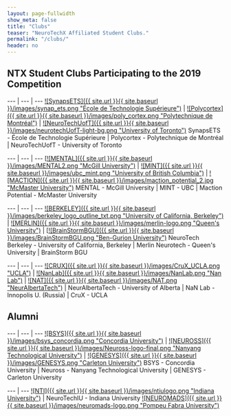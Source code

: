 ```yaml
---
layout: page-fullwidth
show_meta: false
title: "Clubs"
teaser: "NeuroTechX Affiliated Student Clubs."
permalink: "/clubs/"
header: no
---
```


## NTX Student Clubs Participating to the 2019 Competition

<div class="contributor" markdown="1">

--- | --- | ---
[![SynapsETS]({{ site.url }}{{ site.baseurl }}/images/synap_ets.png "École de Technologie Supérieure")](http://synapsets.etsmtl.ca/) | [![Polycortex]({{ site.url }}{{ site.baseurl }}/images/poly_cortex.png "Polytechnique de Montréal")](http://polycortex.polymtl.ca/) | [![NeuroTechUofT]({{ site.url }}{{ site.baseurl }}/images/neurotechUofT-light-bg.png "University of Toronto")](http://neurotechuoft.github.io/)
SynapsETS - École de Technologie Supérieure | Polycortex - Polytechnique de Montréal | NeuroTechUofT - University of Toronto

--- | --- | ---
[[![MENTAL]({{ site.url }}{{ site.baseurl }}/images/MENTAL2.png "McGill University")](http://www.facebook.com/McGillNeurotech) | [![MINT]({{ site.url }}{{ site.baseurl }}/images/ubc_mint.png "University of British Columbia")](https://ubcmint.github.io/) | [![MACTION]({{ site.url }}{{ site.baseurl }}/images/maction_potential_2.jpg "McMaster University")](https://sites.google.com/view/mactionpotential/home)
MENTAL - McGill University | MINT - UBC | Maction Potential - McMaster University

--- | --- | ---
[![BERKELEY]({{ site.url }}{{ site.baseurl }}/images/berkeley_logo_outline_txt.png "University of California, Berkeley")](http://neurotechberkeley.org/) | [![MERLIN]({{ site.url }}{{ site.baseurl }}/images/merlin-logo.png "Queen's University")](http://www.queensneurotech.ca/) | [[![BrainStormBGU]({{ site.url }}{{ site.baseurl }}/images/BrainStormBGU.png "Ben-Gurion University")](https://www.bengis.org/braintech)
NeuroTech Berkeley - University of California, Berkeley | Merlin Neurotech - Queen's University | BrainStorm BGU

--- | --- | ---
[![CRUX]({{ site.url }}{{ site.baseurl }}/images/CruX_UCLA.png "UCLA")](https://www.cruxucla.com/) | [![NanLab]({{ site.url }}{{ site.baseurl }}/images/NanLab.png "Nan Lab")](https://iunanl.github.io/nanl/ ) | [![NAT]({{ site.url }}{{ site.baseurl }}/images/NAT.png "NeurAlbertaTech")](https://sites.google.com/ualberta.ca/neuralbertatech/) |
NeurAlbertaTech - University of Alberta | NaN Lab - Innopolis U. (Russia) | CruX - UCLA

</div>


## Alumni

<div class="contributor" markdown="1">

--- | --- | ---
[![BSYS]({{ site.url }}{{ site.baseurl }}/images/bsys_concordia.png "Concordia University")](http://bsys.ca/index.html) | [![NEUROSS]({{ site.url }}{{ site.baseurl }}/images/Neuross-logo-final.png "Nanyang Technological University")](#link) | [![GENESYS]({{ site.url }}{{ site.baseurl }}/images/GENESYS.png "Carleton University")](https://genesysgroup.github.io/)
BSYS - Concordia University | Neuross - Nanyang Technological University  | GENESYS - Carleton University

--- | ---
[![NTI]({{ site.url }}{{ site.baseurl }}/images/ntiulogo.png "Indiana University")](https://neurotechiu.wordpress.com/)
| NeuroTechIU - Indiana University
[![NEUROMADS]({{ site.url }}{{ site.baseurl }}/images/neuromads-logo.png "Pompeu Fabra University")](http://neuromads.sitemantic.com/neuromads/)


</div>